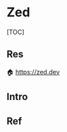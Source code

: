 # Zed

[TOC]



## Res
🏠 https://zed.dev


## Intro


## Ref
[Zed is faster than Sublime Text4? | Sublime HQ]: https://forum.sublimetext.com/t/zed-is-faster-than-sublime-text4/67482